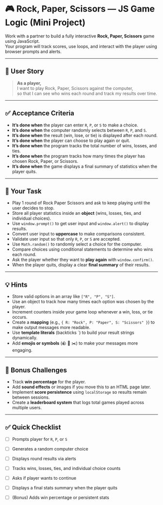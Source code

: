 # 🎮 Rock, Paper, Scissors — JS Game Logic (Mini Project)

Work with a partner to build a fully interactive **Rock, Paper, Scissors** game using JavaScript.  
Your program will track scores, use loops, and interact with the player using browser prompts and alerts.

---

## 👤 User Story

> **As a player,**  
> I want to play Rock, Paper, Scissors against the computer,  
> so that I can see who wins each round and track my results over time.

---

## ✅ Acceptance Criteria

- **It’s done when** the player can enter `R`, `P`, or `S` to make a choice.  
- **It’s done when** the computer randomly selects between `R`, `P`, and `S`.
- **It’s done when** the result (win, lose, or tie) is displayed after each round.  
- **It’s done when** the player can choose to play again or quit.  
- **It’s done when** the program tracks the total number of wins, losses, and ties.  
- **It’s done when** the program tracks how many times the player has chosen Rock, Paper, or Scissors.  
- **It’s done when** the game displays a final summary of statistics when the player quits.

---

## 🧱 Your Task

- Play 1 round of Rock Paper Scissors and ask to keep playing until the user decides to stop.  
- Store all player statistics inside an **object** (wins, losses, ties, and individual choices).  
- Use `window.prompt()` to get user input and `window.alert()` to display results.  
- Convert user input to **uppercase** to make comparisons consistent.  
- Validate user input so that only `R`, `P`, or `S` are accepted.  
- Use `Math.random()` to randomly select a choice for the computer.  
- Compare choices using conditional statements to determine who wins each round.  
- Ask the player whether they want to **play again** with `window.confirm()`. 
- When the player quits, display a clear **final summary** of their results.

---

## 💡 Hints

- Store valid options in an array like `["R", "P", "S"]`.  
- Use an object to track how many times each option was chosen by the player.  
- Increment counters inside your game loop whenever a win, loss, or tie occurs.  
- Create a **mapping** (e.g., `{ R: "Rock", P: "Paper", S: "Scissors" }`) to make output messages more readable.  
- Use **template literals** (backticks \`) to build your result strings dynamically.  
- Add **emojis or symbols** (🪨 📄 ✂️) to make your messages more engaging.  

---

## 🧠 Bonus Challenges

- Track **win percentage** for the player.  
- Add **sound effects** or images if you move this to an HTML page later.  
- Implement **score persistence** using `localStorage` so results remain between sessions.  
- Create a **leaderboard system** that logs total games played across multiple users.  

---

## ✅ Quick Checklist

- [ ] Prompts player for `R`, `P`, or `S`  
- [ ] Generates a random computer choice  
- [ ] Displays round results via alerts  
- [ ] Tracks wins, losses, ties, and individual choice counts  
- [ ] Asks if player wants to continue  
- [ ] Displays a final stats summary when the player quits  
- [ ] (Bonus) Adds win percentage or persistent stats  


